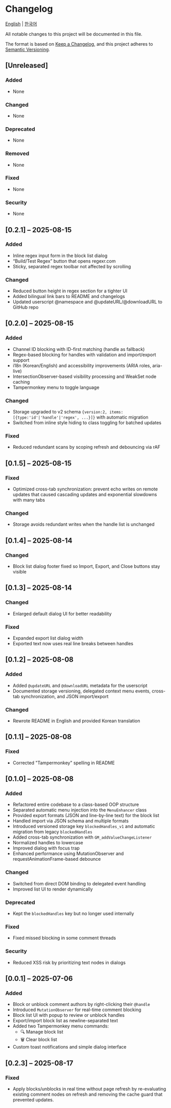 # Changelog

[English](CHANGELOG.md) | [한국어](변경사항.md)

All notable changes to this project will be documented in this file.

The format is based on [Keep a Changelog](https://keepachangelog.com/en/1.1.0/),
and this project adheres to [Semantic Versioning](https://semver.org/spec/v2.0.0.html).

## [Unreleased]

### Added
- None

### Changed
- None

### Deprecated
- None

### Removed
- None

### Fixed
- None

### Security
- None

## [0.2.1] – 2025-08-15

### Added
- Inline regex input form in the block list dialog
- “Build/Test Regex” button that opens regexr.com
- Sticky, separated regex toolbar not affected by scrolling

### Changed
- Reduced button height in regex section for a tighter UI
- Added bilingual link bars to README and changelogs
- Updated userscript @namespace and @updateURL/@downloadURL to GitHub repo

## [0.2.0] – 2025-08-15

### Added
- Channel ID blocking with ID-first matching (handle as fallback)
- Regex-based blocking for handles with validation and import/export support
- i18n (Korean/English) and accessibility improvements (ARIA roles, aria-live)
- IntersectionObserver-based visibility processing and WeakSet node caching
- Tampermonkey menu to toggle language

### Changed
- Storage upgraded to v2 schema `{version:2, items:[{type:'id'|'handle'|'regex', ...}]}` with automatic migration
- Switched from inline style hiding to class toggling for batched updates

### Fixed
- Reduced redundant scans by scoping refresh and debouncing via rAF

## [0.1.5] – 2025-08-15

### Fixed
- Optimized cross-tab synchronization: prevent echo writes on remote updates that caused cascading updates and exponential slowdowns with many tabs

### Changed
- Storage avoids redundant writes when the handle list is unchanged

## [0.1.4] – 2025-08-14

### Changed
- Block list dialog footer fixed so Import, Export, and Close buttons stay visible

## [0.1.3] – 2025-08-14

### Changed
- Enlarged default dialog UI for better readability

### Fixed
- Expanded export list dialog width
- Exported text now uses real line breaks between handles

## [0.1.2] – 2025-08-08

### Added
- Added `@updateURL` and `@downloadURL` metadata for the userscript
- Documented storage versioning, delegated context menu events, cross-tab synchronization, and JSON import/export

### Changed
- Rewrote README in English and provided Korean translation

## [0.1.1] – 2025-08-08

### Fixed
- Corrected "Tampermonkey" spelling in README

## [0.1.0] – 2025-08-08

### Added
- Refactored entire codebase to a class-based OOP structure
- Separated automatic menu injection into the `MenuEnhancer` class
- Provided export formats (JSON and line-by-line text) for the block list
- Handled import via JSON schema and multiple formats
- Introduced versioned storage key `blockedHandles_v1` and automatic migration from legacy `blockedHandles`
- Added cross-tab synchronization with `GM_addValueChangeListener`
- Normalized handles to lowercase
- Improved dialog with focus trap
- Enhanced performance using MutationObserver and requestAnimationFrame-based debounce

### Changed
- Switched from direct DOM binding to delegated event handling
- Improved list UI to render dynamically

### Deprecated
- Kept the `blockedHandles` key but no longer used internally

### Fixed
- Fixed missed blocking in some comment threads

### Security
- Reduced XSS risk by prioritizing text nodes in dialogs

## [0.0.1] – 2025-07-06

### Added
- Block or unblock comment authors by right-clicking their `@handle`
- Introduced `MutationObserver` for real-time comment blocking
- Block list UI with popup to review or unblock handles
- Export/import block list as newline-separated text
- Added two Tampermonkey menu commands:
  - 🔍 Manage block list
  - 🗑️ Clear block list
- Custom toast notifications and simple dialog interface
## [0.2.3] – 2025-08-17

### Fixed
- Apply blocks/unblocks in real time without page refresh by re-evaluating existing comment nodes on refresh and removing the cache guard that prevented updates.
